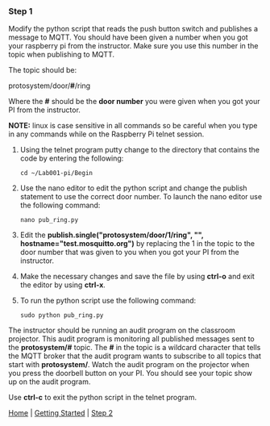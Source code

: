 ### Step 1

Modify the python script that reads the push button switch and publishes a message to MQTT.  You should have been given a number when you got your raspberry pi from the instructor.  Make sure you use this number in the topic when publishing to MQTT.  

The topic should be:

protosystem/door/**#**/ring

Where the **#** should be the **door number** you were given when you got your PI from the instructor.

**NOTE:** linux is case sensitive in all commands so be careful when you type in any commands while on the Raspberry Pi telnet session.


1. Using the telnet program putty change to the directory that contains the code by entering the following:

	```
	cd ~/Lab001-pi/Begin
	```


2. Use the nano editor to edit the python script and change the publish statement to use the correct door number.  To launch the nano editor use the following command:

	```
	nano pub_ring.py
	```

3. Edit the **publish.single("protosystem/door/1/ring", "", hostname="test.mosquitto.org")** by replacing the 1 in the topic to the door number that was given to you when you got your PI from the instructor.
4. Make the necessary changes and save the file by using **ctrl-o** and exit the editor by using **ctrl-x**. 
5. To run the python script use the following command:

	```
	sudo python pub_ring.py
	```

The instructor should be running an audit program on the classroom projector.  This audit program is monitoring all published messages sent to the **protosystem/#** topic.  The **#** in the topic is a wildcard character that tells the MQTT broker that the audit program wants to subscribe to all topics that start with **protosystem/**.  Watch the audit program on the projector when you press the doorbell button on your PI.  You should see your topic show up on the audit program.

Use **ctrl-c** to exit the python script in the telnet program. 

[Home](README.md) | [Getting Started](GettingStarted.md) | [Step 2](Step2.md)
